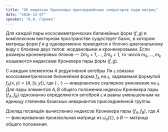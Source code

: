 ```yaml
---
title: "Об индексах Кронекера присоединённых операторов пары матриц"
date: "2016-12-07"
speaker: "А.А. Гаража"
---
```

Для каждой пары кососимметрических билинейных форм $(f,g)$ в комплексном
векторном пространстве существует базис, в котором матрицы форм $f$ и $g$
одновременно приводятся к блочно-диагональному виду с блоками двух типов:
жордановыми и кронекеровыми. Если размеры кронекеровых блоков —
$2m_0+1,\dots,2m_k+1$, то числа $m_0,\dots,m_k$ называются индексами Кронекера
пары форм $(f,g)$.

С каждым элементом $A$ редуктивной алгебры Ли $\mathfrak{g}$ связана
кососимметрическая билинейная форма $f_A$ на $\mathfrak{g}$, задаваемая
формулой $f_A(x,y)=(A,[x,y])$, где $(\cdot,\cdot)$ — инвариантное скалярное
умножение на $\mathfrak{g}$. Для пары элементов $A, B$ общего положения
индексы Кронекера пары $(f_A, f_B)$ однозначно определяются алгеброй
$\mathfrak{g}$ и равны уменьшенным на единицу степеням базисных инвариантов
присоединённой группы.

Доклад посвящён вычислению индексов Кронекера пары $(f_A, f_B)$, где $A$ —
фиксированная произвольная матрица из $\mathfrak{gl}_n(\mathbb{C})$, а $B$ —
матрица общего положения.

